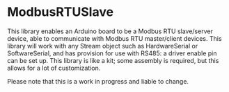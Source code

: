 # ModbusRTUSlave
This library enables an Arduino board to be a Modbus RTU slave/server device, able to communicate with Modbus RTU master/client devices. This library will work with any Stream object such as HardwareSerial or SoftwareSerial, and has provision for use with RS485: a driver enable pin can be set up. This library is like a kit; some assembly is required, but this allows for a lot of customization.

Please note that this is a work in progress and liable to change.
